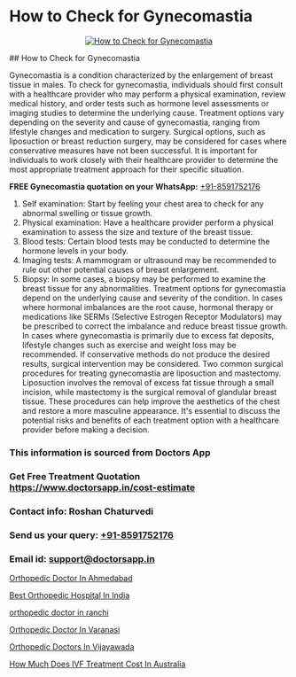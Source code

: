 # How to Check for Gynecomastia

<p align="center">
  <a href="null">
    <img src="null" alt="How to Check for Gynecomastia">
  </a>
</p>
## How to Check for Gynecomastia

Gynecomastia is a condition characterized by the enlargement of breast tissue in males. To check for gynecomastia, individuals should first consult with a healthcare provider who may perform a physical examination, review medical history, and order tests such as hormone level assessments or imaging studies to determine the underlying cause. Treatment options vary depending on the severity and cause of gynecomastia, ranging from lifestyle changes and medication to surgery. Surgical options, such as liposuction or breast reduction surgery, may be considered for cases where conservative measures have not been successful. It is important for individuals to work closely with their healthcare provider to determine the most appropriate treatment approach for their specific situation.

**FREE Gynecomastia quotation on your WhatsApp:**  [+91-8591752176](https://api.whatsapp.com/send?phone=8591752176)

1) Self examination: Start by feeling your chest area to check for any abnormal swelling or tissue growth.
2) Physical examination: Have a healthcare provider perform a physical examination to assess the size and texture of the breast tissue.
3) Blood tests: Certain blood tests may be conducted to determine the hormone levels in your body.
4) Imaging tests: A mammogram or ultrasound may be recommended to rule out other potential causes of breast enlargement.
5) Biopsy: In some cases, a biopsy may be performed to examine the breast tissue for any abnormalities.
Treatment options for gynecomastia depend on the underlying cause and severity of the condition. In cases where hormonal imbalances are the root cause, hormonal therapy or medications like SERMs (Selective Estrogen Receptor Modulators) may be prescribed to correct the imbalance and reduce breast tissue growth. In cases where gynecomastia is primarily due to excess fat deposits, lifestyle changes such as exercise and weight loss may be recommended.
If conservative methods do not produce the desired results, surgical intervention may be considered. Two common surgical procedures for treating gynecomastia are liposuction and mastectomy. Liposuction involves the removal of excess fat tissue through a small incision, while mastectomy is the surgical removal of glandular breast tissue. These procedures can help improve the aesthetics of the chest and restore a more masculine appearance. It's essential to discuss the potential risks and benefits of each treatment option with a healthcare provider before making a decision.

### This information is sourced from Doctors App 
### Get Free Treatment Quotation https://www.doctorsapp.in/cost-estimate
### Contact info: Roshan Chaturvedi 
### Send us your query: [+91-8591752176](https://api.whatsapp.com/send?phone=8591752176) 
### Email id: support@doctorsapp.in

[Orthopedic Doctor In Ahmedabad](https://www.linkedin.com/pulse/orthopedic-doctor-ahmedabad-doctorsapp-chittagong-i0bee?trackingId=OA0t4Zh3Y0U4YtZKo8Pj%2BA%3D%3D&lipi=urn%3Ali%3Apage%3Ad_flagship3_company_admin%3BK7pDwyqSQgabgpAl1%2Bo97w%3D%3D)

[Best Orthopedic Hospital In India](https://www.linkedin.com/pulse/best-orthopedic-hospital-india-doctorsapp-rajshahi-jagse?trackingId=GxvW72CXinmy%2Fb5wBon5BQ%3D%3D&lipi=urn%3Ali%3Apage%3Ad_flagship3_company_admin%3BtGKQvLKET%2FOkWlJl4W0MBA%3D%3D)

[orthopedic doctor in ranchi](https://medium.com/@vimalrana22/orthopedic-doctor-in-ranchi-c42448d04380)

[Orthopedic Doctor In Varanasi](https://medium.com/@vimalrana22/orthopedic-doctor-in-varanasi-98b85f9a43ed)

[Orthopedic Doctors In Vijayawada](https://doctors-apps.github.io/doctorsapp/orthopedic-doctors-in-vijayawada)

[How Much Does IVF Treatment Cost In Australia](https://doctors-apps.github.io/doctorsapp/how-much-does-ivf-treatment-cost-in-australia)

